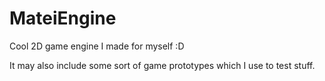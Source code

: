 # MateiEngine
Cool 2D game engine I made for myself :D

It may also include some sort of game prototypes which I use to test stuff.
